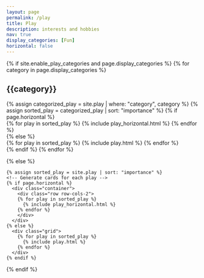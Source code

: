 ```yaml
---
layout: page
permalink: /play
title: Play
description: interests and hobbies
nav: true
display_categories: [Fun]
horizontal: false
---
```

<div class="play">
  {% if site.enable_play_categories and page.display_categories %}
  <!-- Display categorized play -->
    {% for category in page.display_categories %}
      <h2 class="category">{{category}}</h2>
      {% assign categorized_play = site.play | where: "category", category %}
      {% assign sorted_play = categorized_play | sort: "importance" %}
      <!-- Generate cards for each play -->
      {% if page.horizontal %}
        <div class="container">
          <div class="row row-cols-2">
          {% for play in sorted_play %}
            {% include play_horizontal.html %}
          {% endfor %}
          </div>
        </div>
      {% else %}
        <div class="grid">
          {% for play in sorted_play %}
            {% include play.html %}
          {% endfor %}
        </div>
      {% endif %}
    {% endfor %}

  {% else %}
  <!-- Display play without categories -->
    {% assign sorted_play = site.play | sort: "importance" %}
    <!-- Generate cards for each play -->
    {% if page.horizontal %}
      <div class="container">
        <div class="row row-cols-2">
        {% for play in sorted_play %}
          {% include play_horizontal.html %}
        {% endfor %}
        </div>
      </div>
    {% else %}
      <div class="grid">
        {% for play in sorted_play %}
          {% include play.html %}
        {% endfor %}
      </div>
    {% endif %}

  {% endif %}

</div>